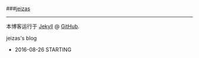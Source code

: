 ###[jeizas](http://www.github.com/jeizas)

---

本博客运行于 [Jekyll](http://jekyllrb.com) @ [GitHub](http://github.com/jeizas).

jeizas's blog

- 2016-08-26 STARTING
